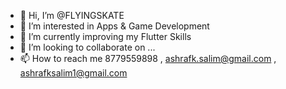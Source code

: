 - 👋 Hi, I’m @FLYINGSKATE
- 👀 I’m interested in Apps & Game Development
- 🌱 I’m currently improving my Flutter Skills
- 💞️ I’m looking to collaborate on ...
- 📫 How to reach me 8779559898 , ashrafk.salim@gmail.com , ashrafksalim1@gmail.com

<!---
FLYINGSKATE/FLYINGSKATE is a ✨ special ✨ repository because its `README.md` (this file) appears on your GitHub profile.
You can click the Preview link to take a look at your changes.
--->
